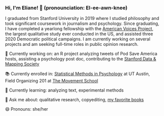 ### Hi, I'm Eliane! 👋 (pronounciation: El-ee-awn-knee) 

I graduated from Stanford University in 2019 where I studied philosophy and took significant coursework in journalism and psychology. Since graduating, I have completed a yearlong fellowship with the [American Voices Project](https://americanvoicesproject.org/), the largest qualitative study ever conducted in the US, and assisted three 2020 Democratic political campaigns. I am currently working on several projects and am seeking full-time roles in public opinion research. 

🔭 Currently working on: an R project analyzing tweets of Pod Save America hosts, assisting a psychology post doc, contributing to the [Stanford Data & Mapping Society](http://dams.stanford.edu/)

📚 Currently enrolled in: [Statistical Methods in Psychology](https://extension.utexas.edu/statistical-methods-psychology-14320) at UT Austin, Field Organizing 201 at [The Movement School](https://www.movementschool.us/nyc)

🌱 Currently learning: analyzing text, experimental methods

💬 Ask me about: qualitative research, copyediting, [my favorite books](https://www.goodreads.com/user/show/58997622-eliane-mitchell)

😄 Pronouns: she/her


<!--
**elianemitchell/elianemitchell** is a ✨ _special_ ✨ repository because its `README.md` (this file) appears on your GitHub profile.


Here are some ideas to get you started:

- 🔭 I’m currently working on ...
- 🌱 I’m currently learning ...
- 👯 I’m looking to collaborate on ...
- 🤔 I’m looking for help with ...
- 💬 Ask me about ...
- 📫 How to reach me: ...
- 😄 Pronouns: ...
- ⚡ Fun fact: ...
-->
